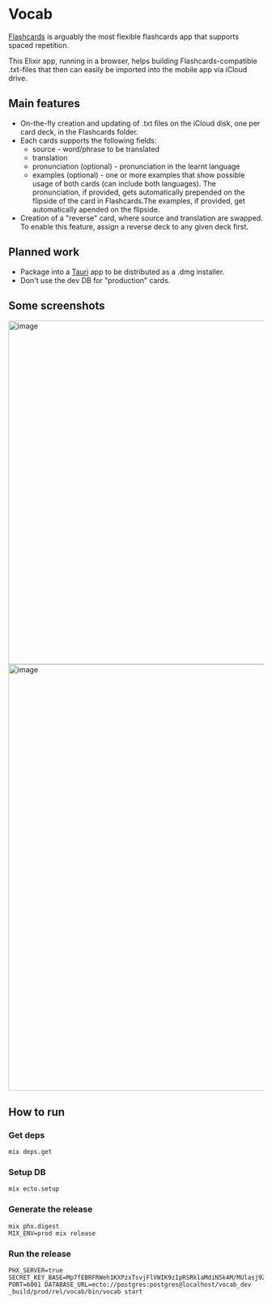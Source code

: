 # Vocab

[Flashcards](https://apps.apple.com/app/id307840670) is arguably the most flexible flashcards app that supports spaced repetition.

This Elixir app, running in a browser, helps building Flashcards-compatible .txt-files that then can easily be imported into the mobile app via iCloud drive.

## Main features

- On-the-fly creation and updating of .txt files on the iCloud disk, one per card deck, in the Flashcards folder.
- Each cards supports the following fields:
    - source - word/phrase to be translated
    - translation
    - pronunciation (optional) - pronunciation in the learnt language
    - examples (optional) - one or more examples that show possible usage of both cards (can include both languages).
    The pronunciation, if provided, gets automatically prepended on the flipside of the card in Flashcards.The examples, if provided, get automatically apended on the flipside.
- Creation of a "reverse" card, where source and translation are swapped. To enable this feature, assign a reverse deck to any given deck first.

## Planned work

- Package into a [Tauri](https://github.com/tauri-apps/tauri) app to be distributed as a .dmg installer.
- Don't use the dev DB for "production" cards.

## Some screenshots

<img width="678" alt="image" src="https://github.com/mxgrn/vocab/assets/33935/44f17fa7-6dad-4dc1-9ebd-5eb7efd0a358">

<img width="841" alt="image" src="https://github.com/mxgrn/vocab/assets/33935/7b7a49f3-0aa5-46b2-9540-0ccb3dc3ccdc">

## How to run

### Get deps

    mix deps.get

### Setup DB

    mix ecto.setup

### Generate the release

    mix phx.digest
    MIX_ENV=prod mix release

### Run the release

    PHX_SERVER=true SECRET_KEY_BASE=Mp7fEBRFRWeh1KXPzxTsvjFlVWIK9zIpRSRklaMdiN5k4M/MUlasj9ZrSo9BmEYG PORT=6001 DATABASE_URL=ecto://postgres:postgres@localhost/vocab_dev _build/prod/rel/vocab/bin/vocab start

